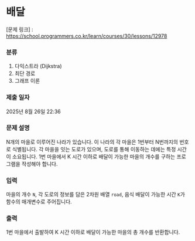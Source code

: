 # 배달

[문제 링크] : https://school.programmers.co.kr/learn/courses/30/lessons/12978

### 분류
1. 다익스트라 (Dijkstra)
2. 최단 경로
3. 그래프 이론

### 제출 일자

2025년 8월 26일 22:36

### 문제 설명

<p>
N개의 마을로 이루어진 나라가 있습니다. 이 나라의 각 마을은 1번부터 N번까지의 번호로 식별됩니다. 각 마을을 잇는 도로가 있으며, 도로를 통해 이동하는 데에는 특정 시간이 소요됩니다. 1번 마을에서 K 시간 이하로 배달이 가능한 마을의 개수를 구하는 프로그램을 작성해야 합니다.
</p>

### 입력

<p>
마을의 개수 <code>N</code>, 각 도로의 정보를 담은 2차원 배열 <code>road</code>, 음식 배달이 가능한 시간 <code>K</code>가 함수의 매개변수로 주어집니다.
</p>

### 출력

<p>
1번 마을에서 출발하여 K 시간 이하로 배달이 가능한 마을의 총 개수를 반환합니다.
</p>